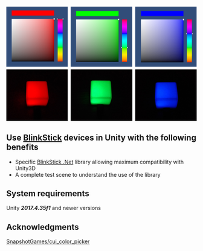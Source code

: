 ![alt text](Doc/BlinkStick_Doc.png)

## Use [BlinkStick](https://blinkstick.com/) devices in Unity with the following benefits
- Specific [BlinkStick .Net](https://github.com/ebadier/BlinkStickDotNet) library allowing maximum compatibility with Unity3D
- A complete test scene to understand the use of the library

## System requirements
Unity ***2017.4.35f1*** and newer versions

## Acknowledgments
[SnapshotGames/cui_color_picker](https://github.com/SnapshotGames/cui_color_picker)
